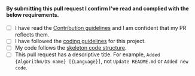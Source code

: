 <!--
Hi!
Thanks for considering contributing to this ever-growing list of algorithm and data structure implementations in java.
Your contribution is valuable.
In order to help us evaluate PRs better, we ask you to have a look at the following declaration and check the points you agree with. ( [x] )
PRs which don't agree to all the points mentioned below will be rejected. 
-->


#### By submitting this pull request I confirm I've read and complied with the below requirements.

- [ ] I have read the [Contribution guidelines](CONTRIBUTING.md) and I am confident that my PR reflects them.
- [ ] I have followed the [coding guidelines](CONTRIBUTING.md#cs) for this project.
- [ ] My code follows the [skeleton code structure](CONTRIBUTING.md#sample).
- [ ] This pull request has a descriptive title. For example, `Added {Algorithm/DS name} [{Language}]`, not `Update README.md` or `Added new code`.
